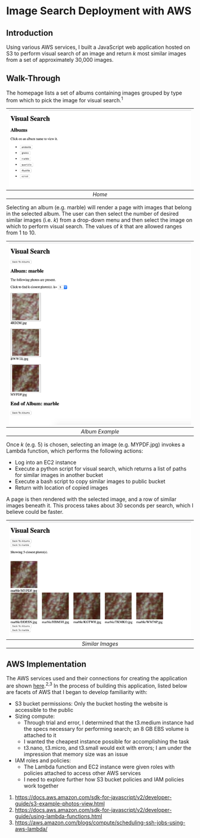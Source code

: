 # Image Search Deployment with AWS

## Introduction
Using various AWS services, I built a JavaScript web application hosted on S3 to perform visual search of an image and return *k* most similar images from a set of approximately 30,000 images.

## Walk-Through
The homepage lists a set of albums containing images grouped by type from which to pick the image for visual search.<sup>1</sup>

| ![home.jpg](images/home.png) | 
|:--:| 
| *Home* |

Selecting an album (e.g. marble) will render a page with images that belong in the selected album. The user can then select the number of desired similar images (i.e. *k*) from a drop-down menu and then select the image on which to perform visual search. The values of *k* that are allowed ranges from 1 to 10.

| ![album.jpg](images/album.png) | 
|:--:| 
| *Album Example* |

Once *k* (e.g. 5) is chosen, selecting an image (e.g. MYPDF.jpg) invokes a Lambda function, which performs the following actions:

- Log into an EC2 instance
- Execute a python script for visual search, which returns a list of paths for similar images in another bucket
- Execute a bash script to copy similar images to public bucket
- Return with location of copied images

A page is then rendered with the selected image, and a row of similar images beneath it. This process takes about 30 seconds per search, which I believe could be faster.

| ![result.jpg](images/result.png) | 
|:--:| 
| *Similar Images* |

## AWS Implementation
The AWS services used and their connections for creating the application are shown <a href="images/diagram.pdf">here</a>.<sup>2,3</sup> In the process of building this application, listed below are facets of AWS that I began to develop familiarity with:

- S3 bucket permissions: Only the bucket hosting the website is accessible to the public
- Sizing compute:
	- Through trial and error, I determined that the t3.medium instance had the specs necessary for performing search; an 8 GB EBS volume is attached to it
	- I wanted the cheapest instance possible for accomplishing the task
	- t3.nano, t3.micro, and t3.small would exit with errors; I am under the impression that memory size was an issue
- IAM roles and policies:
	- The Lambda function and EC2 instance were given roles with policies attached to access other AWS services
	- I need to explore further how S3 bucket policies and IAM policies work together

1. https://docs.aws.amazon.com/sdk-for-javascript/v2/developer-guide/s3-example-photos-view.html
2. https://docs.aws.amazon.com/sdk-for-javascript/v2/developer-guide/using-lambda-functions.html
3. https://aws.amazon.com/blogs/compute/scheduling-ssh-jobs-using-aws-lambda/
